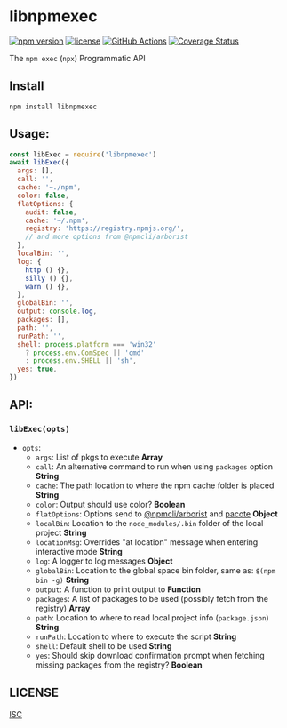 # libnpmexec

[![npm version](https://img.shields.io/npm/v/libnpmexec.svg)](https://npm.im/libnpmexec)
[![license](https://img.shields.io/npm/l/libnpmexec.svg)](https://npm.im/libnpmexec)
[![GitHub Actions](https://github.com/npm/libnpmexec/workflows/node-ci/badge.svg)](https://github.com/npm/libnpmexec/actions?query=workflow%3Anode-ci)
[![Coverage Status](https://coveralls.io/repos/github/npm/libnpmexec/badge.svg?branch=main)](https://coveralls.io/github/npm/libnpmexec?branch=main)

The `npm exec` (`npx`) Programmatic API

## Install

`npm install libnpmexec`

## Usage:

```js
const libExec = require('libnpmexec')
await libExec({
  args: [],
  call: '',
  cache: '~./npm',
  color: false,
  flatOptions: {
    audit: false,
    cache: '~/.npm',
    registry: 'https://registry.npmjs.org/',
    // and more options from @npmcli/arborist
  },
  localBin: '',
  log: {
    http () {},
    silly () {},
    warn () {},
  },
  globalBin: '',
  output: console.log,
  packages: [],
  path: '',
  runPath: '',
  shell: process.platform === 'win32'
    ? process.env.ComSpec || 'cmd'
    : process.env.SHELL || 'sh',
  yes: true,
})
```

## API:

### `libExec(opts)`

- `opts`:
  - `args`: List of pkgs to execute **Array<String>**
  - `call`: An alternative command to run when using `packages` option **String**
  - `cache`: The path location to where the npm cache folder is placed **String**
  - `color`: Output should use color? **Boolean**
  - `flatOptions`: Options send to [@npmcli/arborist](https://github.com/npm/arborist/) and [pacote](https://github.com/npm/pacote/#options) **Object**
  - `localBin`: Location to the `node_modules/.bin` folder of the local project **String**
  - `locationMsg`: Overrides "at location" message when entering interactive mode **String**
  - `log`: A logger to log messages **Object**
  - `globalBin`: Location to the global space bin folder, same as: `$(npm bin -g)` **String**
  - `output`: A function to print output to **Function**
  - `packages`: A list of packages to be used (possibly fetch from the registry) **Array<String>**
  - `path`: Location to where to read local project info (`package.json`) **String**
  - `runPath`: Location to where to execute the script **String**
  - `shell`: Default shell to be used **String**
  - `yes`: Should skip download confirmation prompt when fetching missing packages from the registry? **Boolean**

## LICENSE

[ISC](./LICENSE)
